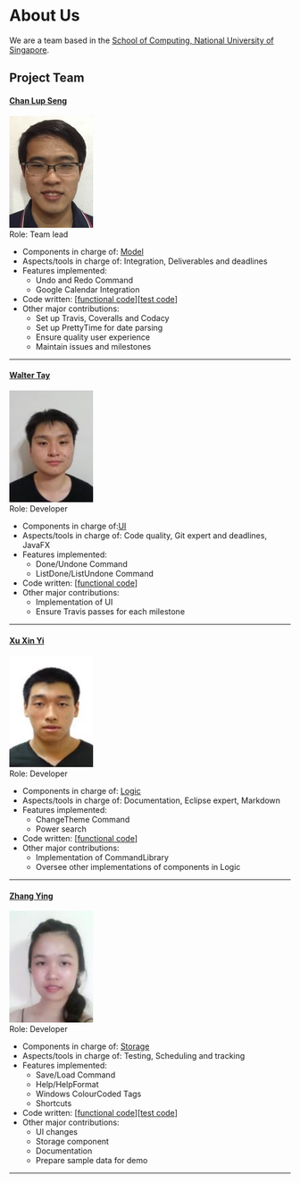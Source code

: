 # About Us

We are a team based in the [School of Computing, National University of Singapore](http://www.comp.nus.edu.sg).

## Project Team

#### [Chan Lup Seng](http://github.com/lupseng/) <br>
<img src="images/ChanLupSeng.png" width="150"><br>
Role: Team lead <br>
- Components in charge of: [Model](https://github.com/CS2103JAN2017-F14-B2/main/blob/master/docs/DeveloperGuide.md#2.4-model-component)
- Aspects/tools in charge of: Integration, Deliverables and deadlines
- Features implemented:
  - Undo and Redo Command
  - Google Calendar Integration
- Code written: [[functional code](https://github.com/CS2103JAN2017-F14-B2/main/blob/master/collated/main/A0140063X.md)][[test code](https://github.com/CS2103JAN2017-F14-B2/main/blob/master/collated/test/A0140063X.md)]
- Other major contributions:
  - Set up Travis, Coveralls and Codacy
  - Set up PrettyTime for date parsing
  - Ensure quality user experience
  - Maintain issues and milestones

-----

#### [Walter Tay](http://github.com/waltertay)
<img src="images/WalterTay.png" width="150"><br>
Role: Developer <br>
- Components in charge of:[UI](https://github.com/CS2103JAN2017-F14-B2/main/blob/master/docs/DeveloperGuide.md#ui-component)
- Aspects/tools in charge of: Code quality, Git expert and deadlines, JavaFX
- Features implemented:
	- Done/Undone Command
	- ListDone/ListUndone Command
- Code written: [[functional code](https://github.com/CS2103JAN2017-F14-B2/main/blob/master/collated/main/A0139975J.md)]
- Other major contributions:
	- Implementation of UI
	- Ensure Travis passes for each milestone

-----

#### [Xu Xin Yi](http://github.com/xinyiys)
<img src="images/XuXinYi.png" width="150"><br>
Role: Developer <br>
- Components in charge of: [Logic](https://github.com/CS2103JAN2017-F14-B2/main/blob/master/docs/DeveloperGuide.md#logic-component)
- Aspects/tools in charge of: Documentation, Eclipse expert, Markdown
- Features implemented:
	- ChangeTheme Command
	- Power search
- Code written: [[functional code](https://github.com/CS2103JAN2017-F14-B2/main/blob/master/collated/main/A0142487Y.md)]
- Other major contributions:
	- Implementation of CommandLibrary
	- Oversee other implementations of components in Logic

-----

#### [Zhang Ying](http://github.com/zing1996)
<img src="images/ZhangYing.png" width="150"><br>
Role: Developer <br>
- Components in charge of:  [Storage](https://github.com/CS2103JAN2017-F14-B2/main/blob/master/docs/DeveloperGuide.md#storage-component)
- Aspects/tools in charge of: Testing, Scheduling and tracking
- Features implemented:
	- Save/Load Command
	- Help/HelpFormat
	- Windows ColourCoded Tags
	- Shortcuts
- Code written: [[functional code](https://github.com/CS2103JAN2017-F14-B2/main/blob/master/collated/main/A0142939W.md)][[test code](https://github.com/CS2103JAN2017-F14-B2/main/blob/master/collated/test/A0142939W.md)]
- Other major contributions: 
	- UI changes
	- Storage component
	- Documentation
	- Prepare sample data for demo

-----
